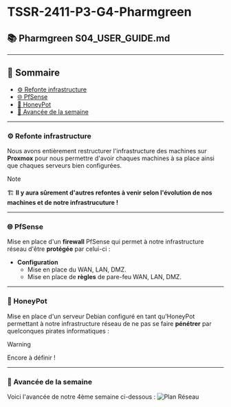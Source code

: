 # TSSR-2411-P3-G4-Pharmgreen
## 📚 Pharmgreen S04_USER_GUIDE.md
---
## 📑 Sommaire
- [⚙️ Refonte infrastructure](#refonte)
- [🌐 PfSense](#pfsense)
- [🍯 HoneyPot](#honeypot)
- [📅 Avancée de la semaine](#av-sem)
---

### **⚙️ Refonte infrastructure**
<span id="refonte"></span> 

 Nous avons entièrement restructurer l'infrastructure des machines sur **Proxmox** pour nous permettre d'avoir chaques machines à sa place ainsi que chaques serveurs bien configurées.
> [!NOTE]  
> 🏗️ **Il y aura sûrement d'autres refontes à venir selon l'évolution de nos machines et de notre infrastrucuture !**
---

### **🌐 PfSense**
<span id="pfsense"></span> 

Mise en place d'un **firewall** PfSense qui permet à notre infrastructure réseau d'être **protégée** par celui-ci : 

- **Configuration**
  - Mise en place du WAN, LAN, DMZ.
  - Mise en place de **règles** de pare-feu WAN, LAN, DMZ.

---

### **🍯 HoneyPot**
<span id="honeypot"></span> 

Mise en place d'un serveur Debian configuré en tant qu'HoneyPot permettant à notre infrastructure réseau de ne pas se faire **pénétrer** par quelconques pirates informatiques : 
> [!Warning]  
> Encore à définir !
---

### **📅 Avancée de la semaine**
<span id="av-sem"></span>

Voici l'avancée de notre 4ème semaine ci-dessous : 
<img src="https://github.com/WildCodeSchool/TSSR-2411-P3-G4-Pharmgreen/blob/main/Ressources/Plan%20R%C3%A9seau/av-sem%2004.png" alt="Plan Réseau">



  
